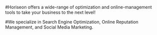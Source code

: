 #Horiseon offers a wide-range of optimization and online-management tools to take your business to the next level!

#We specialize in Search Engine Optimization, Online Reputation Management, and Social Media Marketing.